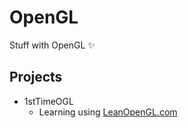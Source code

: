 <h1> OpenGL </h1>

Stuff with OpenGL :sparkles:

<h2> Projects </h2>

- 1stTimeOGL
    - Learning using [LeanOpenGL.com](https://learnopengl.com)